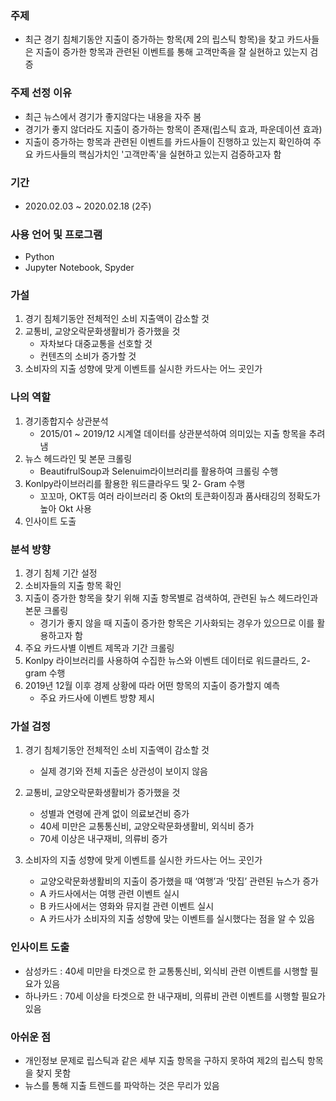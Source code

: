 ### 주제
- 최근 경기 침체기동안 지출이 증가하는 항목(제 2의 립스틱 항목)을 찾고 카드사들은 지출이 증가한 항목과 관련된 이벤트를 통해 고객만족을 잘 실현하고 있는지 검증


### 주제 선정 이유
- 최근 뉴스에서 경기가 좋지않다는 내용을 자주 봄
- 경기가 좋지 않더라도 지출이 증가하는 항목이 존재(립스틱 효과, 파운데이션 효과)
- 지출이 증가하는 항목과 관련된 이벤트를 카드사들이 진행하고 있는지 확인하여 주요 카드사들의 핵심가치인 '고객만족'을 실현하고 있는지 검증하고자 함

### 기간
- 2020.02.03 ~ 2020.02.18 (2주)

### 사용 언어 및 프로그램
- Python
- Jupyter Notebook, Spyder

### 가설
1. 경기 침체기동안 전체적인 소비 지출액이 감소할 것
2. 교통비, 교양오락문화생활비가 증가했을 것
    - 자차보다 대중교통을 선호할 것
    - 컨텐츠의 소비가 증가할 것
3. 소비자의 지출 성향에 맞게 이벤트를 실시한 카드사는 어느 곳인가


### 나의 역할
1. 경기종합지수 상관분석
   - 2015/01 ~ 2019/12 시계열 데이터를 상관분석하여 의미있는 지출 항목을 추려냄
2. 뉴스 헤드라인 및 본문 크롤링
   - BeautifrulSoup과 Selenuim라이브러리를 활용하여 크롤링 수행
3. Konlpy라이브러리를 활용한 워드클라우드 및 2- Gram 수행
   - 꼬꼬마, OKT등 여러 라이브러리 중 Okt의 토큰화이징과 품사태깅의 정확도가 높아 Okt 사용
4. 인사이트 도출

### 분석 방향
1. 경기 침체 기간 설정
2. 소비자들의 지출 항목 확인
3. 지출이 증가한 항목을 찾기 위해 지출 항목별로 검색하여, 관련된 뉴스 헤드라인과 본문 크롤링
    - 경기가 좋지 않을 때 지출이 증가한 항목은 기사화되는 경우가 있으므로 이를 활용하고자 함
4. 주요 카드사별 이벤트 제목과 기간 크롤링
5. Konlpy 라이브러리를 사용하여 수집한 뉴스와 이벤트 데이터로 워드클라드, 2-gram 수행
6. 2019년 12월 이후 경제 상황에 따라 어떤 항목의 지출이 증가할지 예측
    - 주요 카드사에 이벤트 방향 제시


### 가설 검정 
1. 경기 침체기동안 전체적인 소비 지출액이 감소할 것
    - 실제 경기와 전체 지출은 상관성이 보이지 않음
  
2. 교통비, 교양오락문화생활비가 증가했을 것

    - 성별과 연령에 관계 없이 의료보건비 증가
    - 40세 미만은 교통통신비, 교양오락문화생활비, 외식비 증가
    - 70세 이상은 내구재비, 의류비 증가

3. 소비자의 지출 성향에 맞게 이벤트를 실시한 카드사는 어느 곳인가
    - 교양오락문화생활비의 지출이 증가했을 때 ‘여행’과 ‘맛집’ 관련된 뉴스가 증가
    - A 카드사에서는 여행 관련 이벤트 실시
    - B 카드사에서는 영화와 뮤지컬 관련 이벤트 실시
    - A 카드사가 소비자의 지출 성향에 맞는 이벤트를 실시했다는 점을 알 수 있음


### 인사이트 도출
- 삼성카드 : 40세 미만을 타겟으로 한 교통통신비, 외식비 관련 이벤트를 시행할 필요가 있음
- 하나카드 : 70세 이상을 타겟으로 한 내구재비, 의류비 관련 이벤트를 시행할 필요가 있음


### 아쉬운 점
- 개인정보 문제로 립스틱과 같은 세부 지출 항목을 구하지 못하여 제2의 립스틱 항목을 찾지 못함
- 뉴스를 통해 지출 트렌드를 파악하는 것은 무리가 있음

